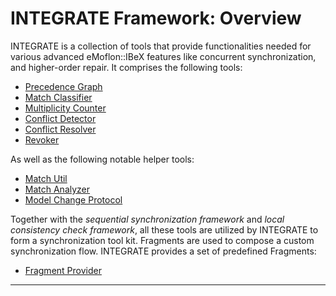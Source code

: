 # INTEGRATE Framework: Overview

INTEGRATE is a collection of tools that provide functionalities needed for various advanced eMoflon::IBeX features like concurrent synchronization, and higher-order repair. It comprises the following tools:

* [Precedence Graph](01-precedence-graph.md)
* [Match Classifier](02-match-classifier.md)
* [Multiplicity Counter](03-multiplicity-counter.md)
* [Conflict Detector](04-conflict-detector.md)
* [Conflict Resolver](05-conflict-resolver.md)
* [Revoker](06-revoker.md)

As well as the following notable helper tools:

* [Match Util](07-match-util.md)
* [Match Analyzer](08-match-analyzer.md)
* [Model Change Protocol](09-model-change-protocol.md)

Together with the *sequential synchronization framework* and *local consistency check framework*, all these tools are utilized by INTEGRATE to form a synchronization tool kit. Fragments are used to compose a custom synchronization flow. INTEGRATE provides a set of predefined Fragments:

* [Fragment Provider](10-fragment-provider.md)

---
